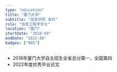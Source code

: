 ```yaml
---
type: "education"
title: "厦门大学"
subtitle: "信息学院 本科"
role: "信息工程学学士"
location: "厦门"
startDate: "2018-09"
endDate: "2022-06"
badges: ["985"]
---
```


* 2018年厦门大学自主招生全省总分第一，全国第四
* 2022年度优秀毕业论文
